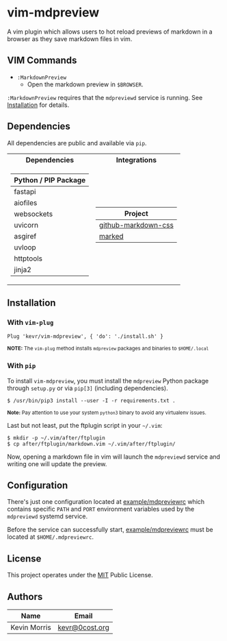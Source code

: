 # vim-mdpreview

A vim plugin which allows users to hot reload previews of markdown
in a browser as they save markdown files in vim.

## VIM Commands

- `:MarkdownPreview`
    - Open the markdown preview in `$BROWSER`.

`:MarkdownPreview` requires that the `mdpreviewd` service is
running. See [Installation](#installation) for details.

## Dependencies

All dependencies are public and available via `pip`.

<table>
<tr><th>Dependencies</th><th>Integrations</th></tr>
<tr><td>

| Python / PIP Package   |
|------------------------|
| fastapi                |
| aiofiles               |
| websockets             |
| uvicorn                |
| asgiref                |
| uvloop                 |
| httptools              |
| jinja2                 |

</td><td>

| Project                                                                    |
|----------------------------------------------------------------------------|
| [github-markdown-css](https://github.com/sindresorhus/github-markdown-css) |
| [marked](https://github.com/markedjs/marked)                               |

</td></tr>
</table>

## Installation

### With `vim-plug`

    Plug 'kevr/vim-mdpreview', { 'do': './install.sh' }

<small>**NOTE:** The `vim-plug` method installs `mdpreview` packages
and binaries to `$HOME/.local`</small>

### With `pip`

To install `vim-mdpreview`, you must install the `mdpreview` Python
package through `setup.py` or via `pip[3]` (including dependencies).

    $ /usr/bin/pip3 install --user -I -r requirements.txt .

<small>**Note:** Pay attention to use your system `python3` binary to
avoid any virtualenv issues.</small>

Last but not least, put the ftplugin script in your `~/.vim`:

    $ mkdir -p ~/.vim/after/ftplugin
    $ cp after/ftplugin/markdown.vim ~/.vim/after/ftplugin/

Now, opening a markdown file in vim will launch the `mdpreviewd`
service and writing one will update the preview.

## Configuration

There's just one configuration located at
[example/mdpreviewrc](example/mdpreviewrc) which contains specific `PATH`
and `PORT` environment variables used by the `mdpreviewd` systemd service.

Before the service can successfully start,
[example/mdpreviewrc](example/mdpreviewrc) must be located at
`$HOME/.mdpreviewrc`.

## License

This project operates under the [MIT](LICENSE) Public License.

## Authors

| Name         | Email          |
|--------------|----------------|
| Kevin Morris | kevr@0cost.org |
